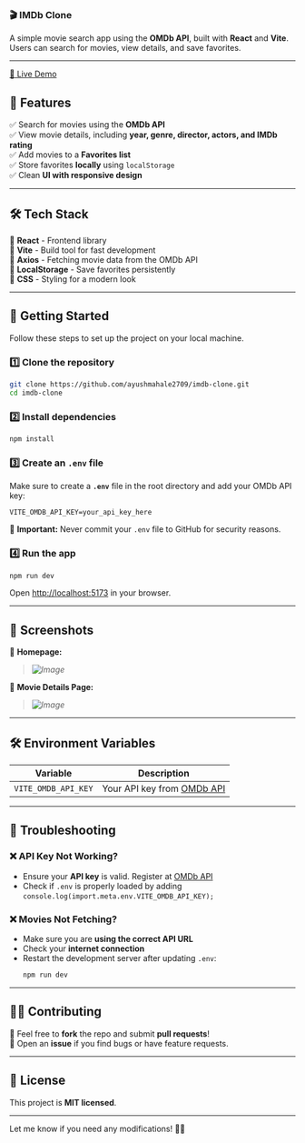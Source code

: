 
### 🎬 IMDb Clone  

A simple movie search app using the **OMDb API**, built with **React** and **Vite**. Users can search for movies, view details, and save favorites.

---
[🚀 Live Demo](https://2211cs040012.bytexl.live/)


## 📌 Features  

✅ Search for movies using the **OMDb API**  
✅ View movie details, including **year, genre, director, actors, and IMDb rating**  
✅ Add movies to a **Favorites list**  
✅ Store favorites **locally** using `localStorage`  
✅ Clean **UI with responsive design**  

---

## 🛠️ Tech Stack  

🔹 **React** - Frontend library  
🔹 **Vite** - Build tool for fast development  
🔹 **Axios** - Fetching movie data from the OMDb API  
🔹 **LocalStorage** - Save favorites persistently  
🔹 **CSS** - Styling for a modern look  

---

## 🚀 Getting Started  

Follow these steps to set up the project on your local machine.

### 1️⃣ Clone the repository  

```sh
git clone https://github.com/ayushmahale2709/imdb-clone.git
cd imdb-clone
```

### 2️⃣ Install dependencies  

```sh
npm install
```

### 3️⃣ Create an `.env` file  

Make sure to create a **`.env`** file in the root directory and add your OMDb API key:

```
VITE_OMDB_API_KEY=your_api_key_here
```

🚨 **Important:** Never commit your `.env` file to GitHub for security reasons.

### 4️⃣ Run the app  

```sh
npm run dev
```

Open [http://localhost:5173](http://localhost:5173) in your browser.

---

## 📸 Screenshots  

🔹 **Homepage:**  
> *![Image](https://github.com/user-attachments/assets/26206cca-f05e-4b06-9a65-58eed0417315)*  

🔹 **Movie Details Page:**  
> *![Image](https://github.com/user-attachments/assets/2e810201-2fca-4a19-aa42-bd9a0aecdc19)*  

---

## 🛠️ Environment Variables  

| Variable | Description |
|----------|-------------|
| `VITE_OMDB_API_KEY` | Your API key from [OMDb API](https://www.omdbapi.com/) |

---

## 🤔 Troubleshooting  

### ❌ API Key Not Working?  
- Ensure your **API key** is valid. Register at [OMDb API](https://www.omdbapi.com/apikey.aspx)  
- Check if `.env` is properly loaded by adding `console.log(import.meta.env.VITE_OMDB_API_KEY);`  

### ❌ Movies Not Fetching?  
- Make sure you are **using the correct API URL**  
- Check your **internet connection**  
- Restart the development server after updating `.env`:  
  ```sh
  npm run dev
  ```

---

## 👨‍💻 Contributing  

🔹 Feel free to **fork** the repo and submit **pull requests**!  
🔹 Open an **issue** if you find bugs or have feature requests.  

---

## 📜 License  

This project is **MIT licensed**.  

---

Let me know if you need any modifications! 🚀🔥
